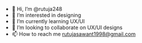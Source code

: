- 👋 Hi, I’m @rutuja248
- 👀 I’m interested in designing 
- 🌱 I’m currently learning UX/UI
- 💞️ I’m looking to collaborate on UX/UI designs
- 📫 How to reach me rutujasawant1998@gmail.com 

<!---
rutuja248/rutuja248 is a ✨ special ✨ repository because its `README.md` (this file) appears on your GitHub profile.
You can click the Preview link to take a look at your changes.
--->
